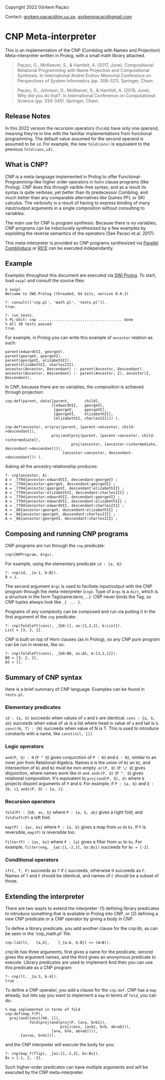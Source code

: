 Copyright 2022 Görkem Paçacı

Contact: gorkem.pacaci@im.uu.se, gorkempacaci@gmail.com

# CNP Meta-interpreter

This is an implementation of the CNP (Combilog with Names and Projection) Meta-interpreter written in Prolog, with a small math library attached. 

> Paçacı, G., McKeever, S., & Hamfelt, A. (2017, June). Compositional Relational Programming with Name Projection and Compositional Synthesis. In International Andrei Ershov Memorial Conference on Perspectives of System Informatics (pp. 306-321). Springer, Cham.

> Paçacı, G., Johnson, D., McKeever, S., & Hamfelt, A. (2019, June). Why did you do that?. In International Conference on Computational Science (pp. 334-345). Springer, Cham.

## Release Notes

In this 2022 version the recursion operators (`fold`s) have only one operand, meaning they're in line with the familiar implementations from functional programming. The default value assumed for the second operand is assumed to be `id`. For example, the new `fold(cons)` is equivalent to the previous `fold(cons,id)`. 

## What is CNP?

CNP is a meta-language implemented in Prolog to offer Functional-Programming-like higher order operators in horn clause programs (like Prolog). CNP does this through varible-free syntax, and as a result its syntax is quite verbose, yet better than its predecessor Combilog, and much better than any comparable alternatives like Quines PFL or SKI calculus. The verbosity is a result of having to express binding of many input/output arguments in a single composition without consulting to variables.

The main use for CNP is program synthesis. Because there is no variables, CNP programs can be inductuvely synthesized by a few examples by exploiting the reverse semantics of the operators (See Pacaci et.al. 2017).

This meta-interpreter is provided so CNP programs synthesized via [Parallel CombInduce](https://github.com/gorkempacaci/CombInduce) or [RICE](https://github.com/UppsalaIM/rice) can be executed independantly.

## Example

Examples throughout this document are executed via [SWI Prolog](https://www.swi-prolog.org). To start, load `swipl` and consult the source files:
```
$ swipl
Welcome to SWI-Prolog (threaded, 64 bits, version 8.0.3)

?- consult(['cnp.pl', 'math.pl', 'tests.pl']).
true.

?- run_tests.
% PL-Unit: cnp ...................................... done
% All 38 tests passed
true.
```

For example, in Prolog you can write this example of `ancestor` relation as such:

```
parent(edwardVII, georgeV).
parent(georgeV, georgeVI).
parent(georgeVI, elizabethII).
parent(elizabethII, charlesIII).
ancestor(Ancestor, Descendant) :- parent(Ancestor, Descendant).
ancestor(Ancestor, Descendant) :- parent(Ancestor, I), ancestor(I, Descendant).
```

In CNP, because there are no variables, the composition is achieved through projection:
```
cnp:def(parent, data([parent,       child],
                     [[edwardVII,   georgeV],
                      [georgeV,     georgeVI],
                      [georgeVI,    elizabethII],
                      [elizabethII, charlesIII]]) ).

cnp:def(ancestor, or(proj(parent, [parent->ancestor, child->descendant]),
                     proj(and(proj(parent, [parent->ancestor, child->intermediate]),
                              proj(ancestor, [ancestor->intermediate, descendant->descendant])),
                          [ancestor->ancestor, descendant->descendant])) ).
```

Asking all the ancestry relationship produces:
```
?- cnp(ancestor, A).
A = _7794{ancestor:edwardVII, descendant:georgeV} ;
A = _7794{ancestor:georgeV, descendant:georgeVI} ;
A = _7794{ancestor:georgeVI, descendant:elizabethII} ;
A = _7794{ancestor:elizabethII, descendant:charlesIII} ;
A = _7794{ancestor:edwardVII, descendant:georgeVI} ;
A = _7794{ancestor:edwardVII, descendant:elizabethII} ;
A = _7794{ancestor:edwardVII, descendant:charlesIII} ;
A = _86{ancestor:georgeV, descendant:elizabethII} ;
A = _86{ancestor:georgeV, descendant:charlesIII} ;
A = _86{ancestor:georgeVI, descendant:charlesIII} ;
```

## Composing and running CNP programs

CNP programs are run through the `cnp` predicate:
```
cnp(CNPProgram, Args).
```

For example, using the elementary predicate `id : {a, b}`:
```
?- cnp(id, _{a:1, b:B}).
B = 1.
```

The second argument `Args` is used to faciltate input/output with the CNP program through the meta-interpreter (`cnp`). Type of `Args` is a `dict`, which is a structure in the form Tag{name:term, ...}. CNP never binds the Tag, so CNP tuples always look like `_{ ... }`.

Programs of any complexity can be composed and run via putting it in the first argument of the `cnp` predicate:
```
?- cnp(foldleft(cons), _{b0:[], as:[1,2,3], b:List}).
List = [3, 2, 1].
```

CNP is built on top of Horn clauses (as in Prolog), so any CNP pure program can be run in reverse, like so:
```
?- cnp(foldleft(cons), _{b0:B0, as:AS, b:[3,2,1]}).
B0 = [3, 2, 1],
AS = [].
```

## Summary of CNP syntax

Here is a brief summary of CNP language. Examples can be found in `tests.pl`. 

### Elementary predicates
`id : {a, b}` succeeds when values of `a` and `b` are identical. 
`cons : {a, b, ab}` succeeds when value of `ab` is a list where head is value of `a` and tail is `b`.
`const(N, T) : {N}` succeeds when value of N is T. This is used to introduce constants with a name, like `const(nil, [])`.

### Logic operators
`and(P, Q) : N` (`P ^ Q`) gives conjunction of `P : N1` and `Q : N2`, similar to an inner join from Relational Algebra. Names `N` is the union of `N1` an `N2`, and intersection of `N1` and `N2` must be non-empty.
`or(P, Q)` (`P \/ Q`) gives disjunction, where names work like in `and`. 
`andc(P, Q)` (`P ^. Q`) gives relational composition. It's equivalent to `proj(and(P, Q), D)` where `D` projects disjoint arguments of `P` and `Q`. For example, if `P : {a, b}` and `Q : {b, c}`, `andc(P, Q) : {a, c}`.

### Recursion operators

`fold(P) : {b0, as, b}` where `P : {a, b, ab}` gives a right fold, and `foldleft(P)` a left fold.

`map(P) : {as, bs}` where `P : {a, b}` gives a map from `as` to `bs`. If `P` is reversible, `map(P)` is reversible too. 

`filter(P) : {as, bs}` where `P : {a}` gives a filter from `as` to `bs`. For example, `filter(neg, _{as:[1,-2,3], bs:Bs})` succeeds for `Bs = [-2]`.

### Conditional operators

`if(C, T, F)` succeeds as `T` if `C` succeeds, otherwise it succeeds as `F`. Names of `T` and `F` should be identical, and names of `C` should be a subset of those.

## Extending the interpreter

There are two wayts to extend the interpreter: (1) defining library predicates to introduce something that is available in Prolog into CNP, or (2) defining a new CNP predicate or a CNP operator by giving a body in CNP.

To define a library predicate, you add another clause for the cnp:lib, as can be seen in the 'cnp_math.pl' file:
```
cnp:lib(lt,   [a,b],    [_{a:A, b:B}] >> (A<B)).
```
cnp:lib has three arguments, first gives a name for the predicate, second gives the argument names, and the third gives an anonymous predicate to execute. Library predicates are used to implement 
And then you can use this predicate as a CNP program:
```
?- cnp(lt, _{a:3, b:4}).
true .
```

To define a CNP operator, you add a clause for the `cnp:def`. CNP has a `map` already, but lets say you want to implement a `map` in terms of `fold`, you can do:
```
% map implemented in terms of fold
cnp:def(map_f(P),
  proj(and(const(b0, []),
           fold(proj(and(proj(P, [a>a, b>b1]),
                         proj(cons, [a>b1, b>b, ab>ab])),
                     [a>a, b>b, ab>ab]))),
       [as>as, b>bs])).
```
and the CNP interpreter will execute the body for you:
```
?- cnp(map_f(flip), _{as:[1,-2,3], bs:Bs}).
Bs = [-1, 2, -3].
```
Such higher-order predicates can have multiple arguments and will be executed by the CNP meta-interpreter. 
